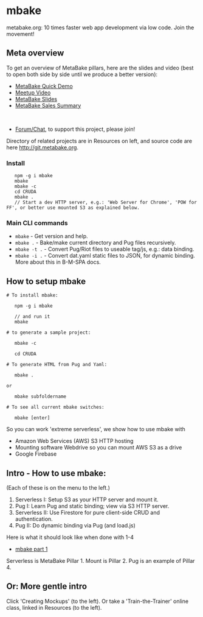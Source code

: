 # mbake 

metabake.org: 10 times faster web app development via low code. Join the movement!

## Meta overview

To get an overview of MetaBake pillars, here are the slides and video (best to open both side by side until we produce a better version):

- [MetaBake Quick Demo](https://youtu.be/WyCdSFTUIvM)
- [Meetup Video](https://vimeo.com/280212026)
- [MetaBake Slides](http://prez.metabake.org/p)
- [MetaBake Sales Summary](https://www.youtube.com/watch?v=OK-cJNSkQII)

&nbsp;
- <a href='http://chat.metabake.org' target='_blank'>Forum/Chat</a>, to support this project, please join!


Directory of related projects are in Resources on left, and source code are here <http://git.metabake.org>.

### Install

```
   npm -g i mbake
   mbake
   mbake -c
   cd CRUDA
   mbake .
   // Start a dev HTTP server, e.g.: 'Web Server for Chrome', 'POW for FF', or better use mounted S3 as explained below.
```

### Main CLI commands

* `mbake` - Get version and help.
* `mbake .` - Bake/make current directory and Pug files recursively.
* `mbake -t .` - Convert Pug/Riot files to useable tag/js, e.g.: data binding.
* `mbake -i .` - Convert dat.yaml static files to JSON, for dynamic binding. More about this in B-M-SPA docs.

## How to setup mbake

```
# To install mbake:

   npm -g i mbake

   // and run it
   mbake

# to generate a sample project:

   mbake -c

   cd CRUDA

# To generate HTML from Pug and Yaml:

   mbake .

or

   mbake subfoldername

# To see all current mbake switches:

   mbake [enter]
```
So you can work 'extreme serverless', we show how to use mbake with
- Amazon Web Services (AWS) S3 HTTP hosting
- Mounting software Webdrive so you can mount AWS S3 as a drive
- Google Firebase

## Intro - How to use mbake:

(Each of these is on the menu to the left.)

1. Serverless I: Setup S3 as your HTTP server and mount it.
2. Pug I: Learn Pug and static binding; view via S3 HTTP server.
3. Serverless II: Use Firestore for pure client-side CRUD and authentication.
4. Pug II: Do dynamic binding via Pug (and load.js)

Here is what it should look like when done with 1-4
- [mbake part 1](https://youtu.be/-KkPfAnEXyk)


Serverless is MetaBake Pillar 1.
Mount is Pillar 2.
Pug is an example of Pillar 4.


## Or: More gentle intro

Click 'Creating Mockups' (to the left). Or take a 'Train-the-Trainer' online class, linked in Resources (to the left).


